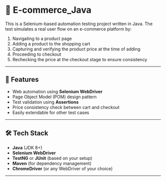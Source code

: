 # 🛒 E-commerce_Java

This is a Selenium-based automation testing project written in Java. The test simulates a real user flow on an e-commerce platform by:

1. Navigating to a product page
2. Adding a product to the shopping cart
3. Capturing and verifying the product price at the time of adding
4. Proceeding to checkout
5. Rechecking the price at the checkout stage to ensure consistency

---

## 🚀 Features

- Web automation using **Selenium WebDriver**
- Page Object Model (POM) design pattern
- Test validation using **Assertions**
- Price consistency check between cart and checkout
- Easily extendable for other test cases

---

## 🛠️ Tech Stack

- **Java** (JDK 8+)
- **Selenium WebDriver**
- **TestNG** or **JUnit** (based on your setup)
- **Maven** (for dependency management)
- **ChromeDriver** (or any WebDriver of your choice)

---


